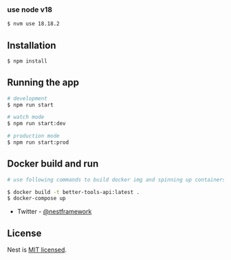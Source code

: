 ### use node v18

```bash
$ nvm use 18.18.2
```

## Installation

```bash
$ npm install
```

## Running the app

```bash
# development
$ npm run start

# watch mode
$ npm run start:dev

# production mode
$ npm run start:prod

```

## Docker build and run

```bash
# use following commands to build docker img and spinning up containers

$ docker build -t better-tools-api:latest .
$ docker-compose up

```

- Twitter - [@nestframework](https://twitter.com/nestframework)

## License

Nest is [MIT licensed](LICENSE).
